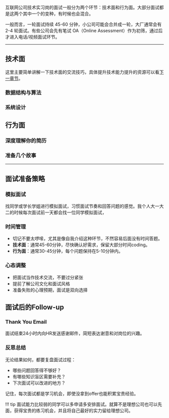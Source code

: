 互联网公司技术实习岗的面试一般分为两个环节：技术面和行为面。大部分面试都是这两个其中一个的变种，有时候也会混合。

一般而言，一轮面试持续 45-60 分钟，小公司可能会合并成一轮，大厂通常会有 2-4 轮面试。有些公司会先有笔试 OA（Online Assessment）作为初筛，通过后才进入电话/视频面试环节。

---
## 技术面
这里主要简单讲解一下技术面的交流技巧，具体提升技术能力提升的资源可以看<a href="programming.md">下一章节</a>。
### 数据结构与算法
### 系统设计

## 行为面

### 深度理解你的简历
### 准备几个故事

---
## 面试准备策略

### 模拟面试

找同学或学长学姐进行模拟面试，习惯面试节奏和回答问题的感觉。我个人大一大二的时候每次面试前一天都会找一位同学模拟面试，

### 时间管理

- 切记不要太啰嗦，尤其是像自我介绍这种环节，不然容易后面没有时间答题。
- **技术面**：通常45-60分钟，尽快确认好需求，保留大部分时间coding。
- **行为面**：通常30-45分钟，每个问题保持在5-10分钟内。
### 心态调整

- 把面试当作技术交流，不要过分紧张
- 提前了解公司文化和面试风格
- 准备失败的心理预期，面试是双向选择

## 面试后的Follow-up

### Thank You Email

面试结束24小时内向HR发送感谢邮件，简短表达谢意和对岗位的兴趣。

### 反思总结

无论结果如何，都要复盘面试过程：

- 哪些问题回答得不够好？
- 有哪些知识盲区需要补充？
- 下次面试可以改进的地方？

记住，每次面试都是学习机会，即使没拿到offer也能积累宝贵经验。

!!! tip
	面试能力比较弱的同学可以多申请多安排面试。就算不是理想公司也可以先面，获得宝贵的练习机会，并且将自己最好的实力留给理想公司。
